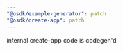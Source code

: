 ```yaml
---
"@osdk/example-generator": patch
"@osdk/create-app": patch
---
```


internal create-app code is codegen'd

